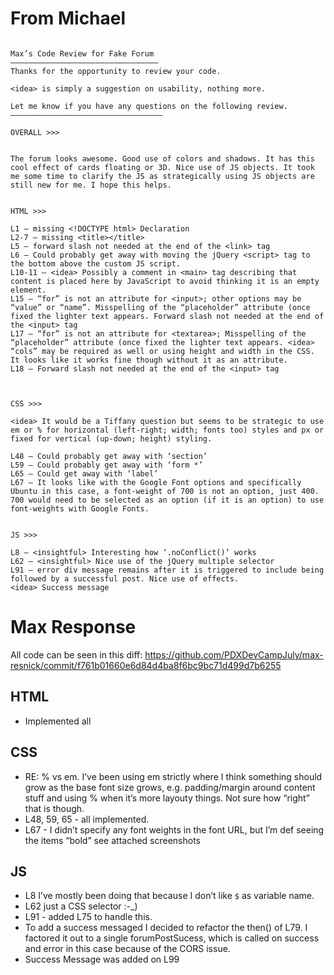 From Michael 
============
```

Max’s Code Review for Fake Forum
—————————————————————————————————
Thanks for the opportunity to review your code. 

<idea> is simply a suggestion on usability, nothing more.

Let me know if you have any questions on the following review.
——————————————————————————————————

OVERALL >>> 


The forum looks awesome. Good use of colors and shadows. It has this cool effect of cards floating or 3D. Nice use of JS objects. It took me some time to clarify the JS as strategically using JS objects are still new for me. I hope this helps. 


HTML >>>

L1 — missing <!DOCTYPE html> Declaration
L2-7 — missing <title></title> 
L5 — forward slash not needed at the end of the <link> tag
L6 — Could probably get away with moving the jQuery <script> tag to the bottom above the custom JS script.
L10-11 — <idea> Possibly a comment in <main> tag describing that content is placed here by JavaScript to avoid thinking it is an empty element.
L15 — “for” is not an attribute for <input>; other options may be “value” or “name”. Misspelling of the “placeholder” attribute (once fixed the lighter text appears. Forward slash not needed at the end of the <input> tag
L17 — “for” is not an attribute for <textarea>; Misspelling of the “placeholder” attribute (once fixed the lighter text appears. <idea> “cols” may be required as well or using height and width in the CSS. It looks like it works fine though without it as an attribute.
L18 — Forward slash not needed at the end of the <input> tag



CSS >>>

<idea> It would be a Tiffany question but seems to be strategic to use em or % for horizontal (left-right; width; fonts too) styles and px or fixed for vertical (up-down; height) styling.

L48 — Could probably get away with ‘section’
L59 — Could probably get away with ‘form *’
L65 — Could get away with ‘label’
L67 — It looks like with the Google Font options and specifically Ubuntu in this case, a font-weight of 700 is not an option, just 400. 700 would need to be selected as an option (if it is an option) to use font-weights with Google Fonts.


JS >>>

L8 — <insightful> Interesting how ‘.noConflict()’ works
L62 — <insightful> Nice use of the jQuery multiple selector
L91 — error div message remains after it is triggered to include being followed by a successful post. Nice use of effects.
<idea> Success message
```
Max Response
============

All code can be seen in this diff:
https://github.com/PDXDevCampJuly/max-resnick/commit/f761b01660e6d84d4ba8f6bc9bc71d499d7b6255

HTML
----

* Implemented all

CSS
---

* RE: % vs em. I’ve been using em strictly where I think something should grow as the base font size grows, e.g. padding/margin around content stuff and using % when it’s more layouty things. Not sure how “right” that is though.
* L48, 59, 65 - all implemented.
* L67 - I didn’t specify any font weights in the font URL, but I’m def seeing the items “bold” see attached screenshots

JS
--

* L8 I’ve mostly been doing that because I don’t like `$` as variable name.
* L62  just a CSS selector :-_)
* L91 - added L75 to handle this.
* To add a success messaged I decided to refactor the then() of L79. I factored it out to a single forumPostSucess, which is called on success and error in this case because of the CORS issue.
* Success Message was added on L99



